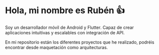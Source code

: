 # Hola, mi nombre es Rubén 👍

Soy un desarrollador móvil de Android y Flutter. Capaz de crear aplicaciones intuitivas y escalables con integración de API.

En mi repositorio están los diferentes proyectos que he realizado, podréis encontrar desde maquetación como arquitecturas.
